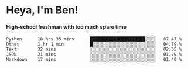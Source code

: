 # Heya, I'm Ben!
#### High-school freshman with too much spare time

<!--START_SECTION:waka-->
```text
Python      18 hrs 35 mins      █████████████████████░░░░   87.47 % 
Other       1 hr 1 min          █░░░░░░░░░░░░░░░░░░░░░░░░   04.79 % 
Text        32 mins             ░░░░░░░░░░░░░░░░░░░░░░░░░   02.55 % 
JSON        21 mins             ░░░░░░░░░░░░░░░░░░░░░░░░░   01.70 % 
Markdown    17 mins             ░░░░░░░░░░░░░░░░░░░░░░░░░   01.40 %
```
<!--END_SECTION:waka-->
